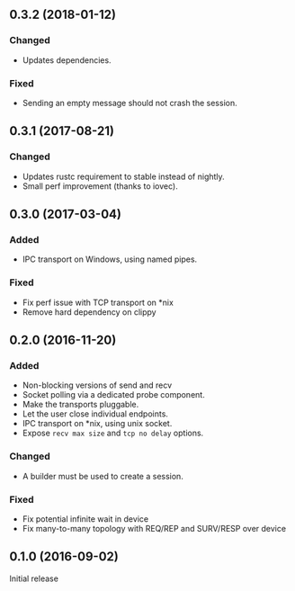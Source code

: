 ## 0.3.2 (2018-01-12)

### Changed
- Updates dependencies.

### Fixed
- Sending an empty message should not crash the session.

## 0.3.1 (2017-08-21)

### Changed
- Updates rustc requirement to stable instead of nightly.
- Small perf improvement (thanks to iovec).

## 0.3.0 (2017-03-04)

### Added
- IPC transport on Windows, using named pipes.

### Fixed
- Fix perf issue with TCP transport on *nix
- Remove hard dependency on clippy

## 0.2.0 (2016-11-20)

### Added
- Non-blocking versions of send and recv
- Socket polling via a dedicated probe component.
- Make the transports pluggable.
- Let the user close individual endpoints.
- IPC transport on *nix, using unix socket.
- Expose `recv max size` and `tcp no delay` options. 

### Changed
- A builder must be used to create a session.

### Fixed
- Fix potential infinite wait in device
- Fix many-to-many topology with REQ/REP and SURV/RESP over device

## 0.1.0 (2016-09-02)

Initial release
